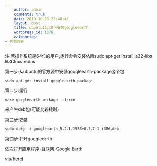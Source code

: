 ```yaml
---
    author: admin
    comments: true
    date: 2010-10-28 22:48:46
    layout: post
    title: ubuntu10.10下安装googleearth
    wordpress_id: 1376
    categories:
- 转载翻译
---
```


注:若操作系统是64位的用户,运行命令安装依赖sudo apt-get install ia32-libs lib32nss-mdns

第一步:从ubuntu的官方源中安装googleearth-package这个包

    sudo apt-get install googleearth-package

第二步:运行

    make-googleearth-package --force

来产生deb包(可能比较耗时)

第三步:安装

    sudo dpkg -i googleearth_5.2.1.1588+0.5.7-1_i386.deb 

第四步:打开googleearth

依次打开应用程序-互联网-Google Earth

via{[here](http://ubuntuguide.net/how-to-install-google-earth-in-ubuntu-10-10-maverick)}

